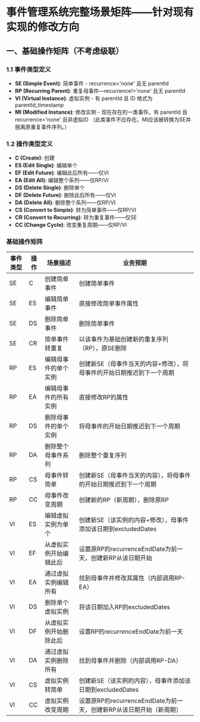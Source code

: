 # 事件管理系统完整场景矩阵——针对现有实现的修改方向

## 一、基础操作矩阵（不考虑级联）

### 1.1 事件类型定义
- **SE (Simple Event)**: 简单事件 - recurrence='none' 且无 parentId
- **RP (Recurring Parent)**: 重复母事件—recurrence!='none' 且无 parentId  
- **VI (Virtual Instance)**: 虚拟实例 - 有 parentId 且 ID 格式为 parentId_timestamp
- **MI (Modified Instance)**: 修改实例 - 现在存在的一类事件。有 parentId 且 recurrence='none' 且非虚拟ID （此类事件不应存在。MI应该被转换为SE并脱离原重复事件序列。）

### 1.2 操作类型定义
- **C (Create)**: 创建
- **ES (Edit Single)**: 编辑单个
- **EF (Edit Future)**: 编辑此后所有——仅VI
- **EA (Edit All)**: 编辑整个系列——仅RP/VI
- **DS (Delete Single)**: 删除单个
- **DF (Delete Future)**: 删除此后所有——仅VI
- **DA (Delete All)**: 删除整个系列——仅RP/VI
- **CS (Convert to Simple)**: 转为简单事件——仅RP/VI
- **CR (Convert to Recurring)**: 转为重复事件——仅SE
- **CC (Change Cycle)**: 改变重复周期——仅RP/VI

### 基础操作矩阵

| 事件类型 | 操作  | 场景描述        | 业务预期                                         |
  |------|-----|-------------|----------------------------------------------|
| SE   | C   | 创建简单事件      | 创建简单事件                                       |
| SE   | ES  | 编辑简单事件      | 直接修改简单事件属性                                   |
| SE   | DS  | 删除简单事件      | 删除简单事件                                       |
| SE   | CR  | 简单事件转重复     | 以该事件为基础创建新的重复序列（RP），原SE删除                    |
| RP   | ES  | 编辑母事件的单个实例  | 创建新SE（母事件当天的内容+修改），将母事件的开始日期推迟到下一个周期         |
| RP   | EA  | 编辑母事件的所有实例  | 直接修改RP的属性                                    |
| RP   | DS  | 删除母事件的单个实例  | 将母事件的开始日期推迟到下一个周期                            |
| RP   | DA  | 删除整个母事件系列   | 删除整个重复序列                                     |
| RP   | CS  | 母事件转简单      | 创建新SE（母事件当天的内容），将母事件的开始日期推迟到下一个周期            |
| RP   | CC  | 母事件改变周期     | 创建新的RP（新周期），删除原RP                            |
| VI   | ES  | 编辑虚拟实例为单个   | 创建新SE（该实例的内容+修改），母事件添加该日期到excludedDates      |
| VI   | EF  | 从虚拟实例开始编辑此后 | 设置原RP的recurrenceEndDate为前一天，创建新RP从该日期开始      |
| VI   | EA  | 通过虚拟实例编辑所有  | 找到母事件并修改其属性（内部调用RP-EA）                       |
| VI   | DS  | 删除单个虚拟实例    | 将该日期加入RP的excludedDates                       |
| VI   | DF  | 从虚拟实例开始删除此后 | 设置RP的recurrenceEndDate为前一天                   |
| VI   | DA  | 通过虚拟实例删除所有  | 找到母事件并删除（内部调用RP-DA）                          |
| VI   | CS  | 虚拟实例转简单     | 创建新SE（该实例的内容），母事件添加该日期到excludedDates         |
| VI   | CC  | 虚拟实例改变周期    | 设置原RP的recurrenceEndDate为前一天，创建新RP从该日期开始（新周期） |
